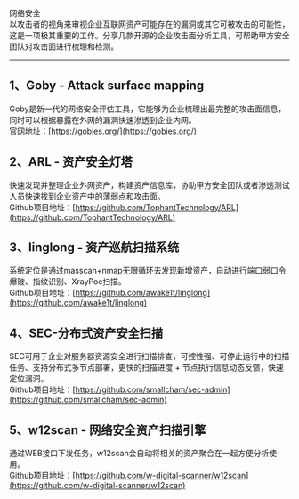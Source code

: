 网络安全<br />以攻击者的视角来审视企业互联网资产可能存在的漏洞或其它可被攻击的可能性，这是一项极其重要的工作。分享几款开源的企业攻击面分析工具，可帮助甲方安全团队对攻击面进行梳理和检测。

---

<a name="CmWrG"></a>
## 1、Goby - Attack surface mapping
Goby是新一代的网络安全评估工具，它能够为企业梳理出最完整的攻击面信息，同时可以根据暴露在外网的漏洞快速渗透到企业内网。<br />官网地址：[https://gobies.org/](https://gobies.org/)
<a name="IC9Pw"></a>
## 2、ARL - 资产安全灯塔
快速发现并整理企业外网资产，构建资产信息库，协助甲方安全团队或者渗透测试人员快速找到企业资产中的薄弱点和攻击面。<br />Github项目地址：[https://github.com/TophantTechnology/ARL](https://github.com/TophantTechnology/ARL)
<a name="IBNC2"></a>
## 3、linglong - 资产巡航扫描系统
系统定位是通过masscan+nmap无限循环去发现新增资产，自动进行端口弱口令爆破、指纹识别、XrayPoc扫描。<br />Github项目地址：[https://github.com/awake1t/linglong](https://github.com/awake1t/linglong)
<a name="Za9L3"></a>
## 4、SEC-分布式资产安全扫描
SEC可用于企业对服务器资源安全进行扫描排查，可控性强、可停止运行中的扫描任务、支持分布式多节点部署，更快的扫描进度 + 节点执行信息动态反馈，快速定位漏洞。<br />Github项目地址：[https://github.com/smallcham/sec-admin](https://github.com/smallcham/sec-admin)
<a name="zTLCG"></a>
## 5、w12scan - 网络安全资产扫描引擎
通过WEB接口下发任务，w12scan会自动将相关的资产聚合在一起方便分析使用。<br />Github项目地址：[https://github.com/w-digital-scanner/w12scan](https://github.com/w-digital-scanner/w12scan)
